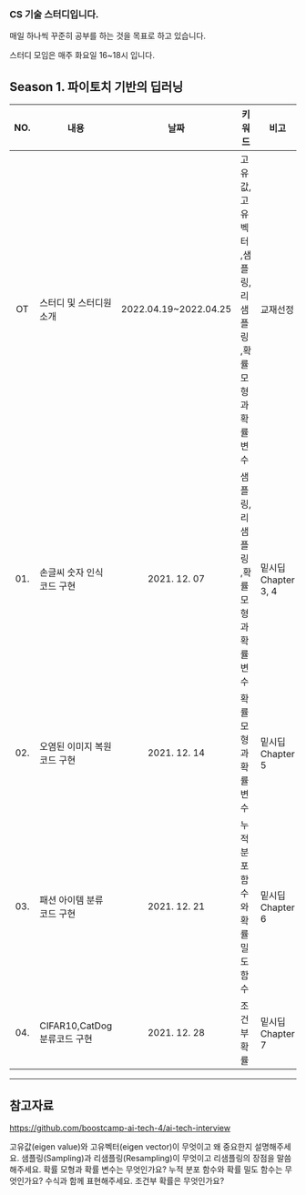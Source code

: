 ### CS 기술 스터디입니다.

매일 하나씩 꾸준히 공부를 하는 것을 목표로 하고 있습니다.

스터디 모임은 매주 화요일 16~18시 입니다.


Season 1. 파이토치 기반의 딥러닝
---
|  NO.  |     내용    |      날짜     |      키워드      |     비고     |
|:-----:| --------------------------------------- |:---------------:|--------------------------|--------------------------|
| OT  |스터디 및 스터디원 소개      | 2022.04.19~2022.04.25  | 고유값,고유벡터 ,샘플링, 리샘플링 ,확률 모형과 확률 변수  | 교재선정 |
| 01. |손글씨 숫자 인식 코드 구현   | 2021. 12. 07  | 샘플링, 리샘플링 ,확률 모형과 확률 변수  | 밑시딥 Chapter 3, 4|
| 02. |오염된 이미지 복원 코드 구현 | 2021. 12. 14  | 확률 모형과 확률 변수    | 밑시딥 Chapter 5|
| 03. |패션 아이템 분류 코드 구현   | 2021. 12. 21  | 누적 분포 함수와 확률 밀도 함수 | 밑시딥 Chapter 6 |
| 04. |CIFAR10,CatDog 분류코드 구현| 2021. 12. 28  | 조건부 확률 | 밑시딥 Chapter 7 |
---


## 참고자료

https://github.com/boostcamp-ai-tech-4/ai-tech-interview

고유값(eigen value)와 고유벡터(eigen vector)이 무엇이고 왜 중요한지 설명해주세요.
샘플링(Sampling)과 리샘플링(Resampling)이 무엇이고 리샘플링의 장점을 말씀해주세요.
확률 모형과 확률 변수는 무엇인가요?
누적 분포 함수와 확률 밀도 함수는 무엇인가요? 수식과 함께 표현해주세요.
조건부 확률은 무엇인가요?
